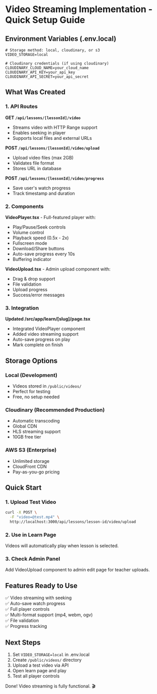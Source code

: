 # Video Streaming Implementation - Quick Setup Guide

## Environment Variables (.env.local)

```env
# Storage method: local, cloudinary, or s3
VIDEO_STORAGE=local

# Cloudinary credentials (if using cloudinary)
CLOUDINARY_CLOUD_NAME=your_cloud_name
CLOUDINARY_API_KEY=your_api_key
CLOUDINARY_API_SECRET=your_api_secret
```

## What Was Created

### 1. API Routes

**GET `/api/lessons/[lessonId]/video`**
- Streams video with HTTP Range support
- Enables seeking in player
- Supports local files and external URLs

**POST `/api/lessons/[lessonId]/video/upload`**
- Upload video files (max 2GB)
- Validates file format
- Stores URL in database

**POST `/api/lessons/[lessonId]/video/progress`**
- Save user's watch progress
- Track timestamp and duration

### 2. Components

**VideoPlayer.tsx** - Full-featured player with:
- Play/Pause/Seek controls
- Volume control
- Playback speed (0.5x - 2x)
- Fullscreen mode
- Download/Share buttons
- Auto-save progress every 10s
- Buffering indicator

**VideoUpload.tsx** - Admin upload component with:
- Drag & drop support
- File validation
- Upload progress
- Success/error messages

### 3. Integration

**Updated /src/app/learn/[slug]/page.tsx**
- Integrated VideoPlayer component
- Added video streaming support
- Auto-save progress on play
- Mark complete on finish

## Storage Options

### Local (Development)
- Videos stored in `/public/videos/`
- Perfect for testing
- Free, no setup needed

### Cloudinary (Recommended Production)
- Automatic transcoding
- Global CDN
- HLS streaming support
- 10GB free tier

### AWS S3 (Enterprise)
- Unlimited storage
- CloudFront CDN
- Pay-as-you-go pricing

## Quick Start

### 1. Upload Test Video
```bash
curl -X POST \
  -F "video=@test.mp4" \
  http://localhost:3000/api/lessons/lesson-id/video/upload
```

### 2. Use in Learn Page
Videos will automatically play when lesson is selected.

### 3. Check Admin Panel
Add VideoUpload component to admin edit page for teacher uploads.

## Features Ready to Use

✅ Video streaming with seeking  
✅ Auto-save watch progress  
✅ Full player controls  
✅ Multi-format support (mp4, webm, ogv)  
✅ File validation  
✅ Progress tracking  

## Next Steps

1. Set `VIDEO_STORAGE=local` in .env.local
2. Create `/public/videos/` directory
3. Upload a test video via API
4. Open learn page and play
5. Test all player controls

Done! Video streaming is fully functional. 🎬
